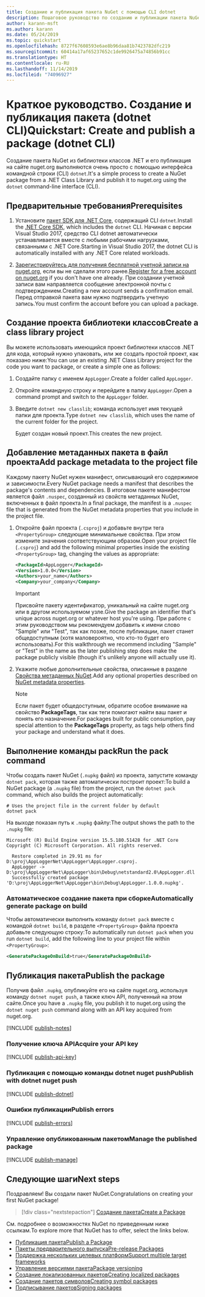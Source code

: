 ```yaml
---
title: Создание и публикация пакета NuGet с помощью CLI dotnet
description: Пошаговое руководство по созданию и публикации пакета NuGet с помощью .NET Core CLI — dotnet.
author: karann-msft
ms.author: karann
ms.date: 05/24/2019
ms.topic: quickstart
ms.openlocfilehash: 8727f67608593e6ae8b96daa81b7423782dfc219
ms.sourcegitcommit: 60414a17af65237652c1de9926475a74856b91cc
ms.translationtype: HT
ms.contentlocale: ru-RU
ms.lasthandoff: 11/14/2019
ms.locfileid: "74096927"
---
```

# <a name="quickstart-create-and-publish-a-package-dotnet-cli"></a><span data-ttu-id="ea07c-103">Краткое руководство. Создание и публикация пакета (dotnet CLI)</span><span class="sxs-lookup"><span data-stu-id="ea07c-103">Quickstart: Create and publish a package (dotnet CLI)</span></span>

<span data-ttu-id="ea07c-104">Создание пакета NuGet из библиотеки классов .NET и его публикация на сайте nuget.org выполняются очень просто с помощью интерфейса командной строки (CLI) `dotnet`.</span><span class="sxs-lookup"><span data-stu-id="ea07c-104">It's a simple process to create a NuGet package from a .NET Class Library and publish it to nuget.org using the `dotnet` command-line interface (CLI).</span></span>

## <a name="prerequisites"></a><span data-ttu-id="ea07c-105">Предварительные требования</span><span class="sxs-lookup"><span data-stu-id="ea07c-105">Prerequisites</span></span>

1. <span data-ttu-id="ea07c-106">Установите [пакет SDK для .NET Core](https://www.microsoft.com/net/download/), содержащий CLI `dotnet`.</span><span class="sxs-lookup"><span data-stu-id="ea07c-106">Install the [.NET Core SDK](https://www.microsoft.com/net/download/), which includes the `dotnet` CLI.</span></span> <span data-ttu-id="ea07c-107">Начиная с версии Visual Studio 2017, средство CLI dotnet автоматически устанавливается вместе с любыми рабочими нагрузками, связанными с .NET Core.</span><span class="sxs-lookup"><span data-stu-id="ea07c-107">Starting in Visual Studio 2017, the dotnet CLI is automatically installed with any .NET Core related workloads.</span></span>

1. <span data-ttu-id="ea07c-108">[Зарегистрируйтесь для получения бесплатной учетной записи на nuget.org](https://www.nuget.org/users/account/LogOn?returnUrl=%2F), если вы не сделали этого ранее.</span><span class="sxs-lookup"><span data-stu-id="ea07c-108">[Register for a free account on nuget.org](https://www.nuget.org/users/account/LogOn?returnUrl=%2F) if you don't have one already.</span></span> <span data-ttu-id="ea07c-109">При создании учетной записи вам направляется сообщение электронной почты с подтверждением.</span><span class="sxs-lookup"><span data-stu-id="ea07c-109">Creating a new account sends a confirmation email.</span></span> <span data-ttu-id="ea07c-110">Перед отправкой пакета вам нужно подтвердить учетную запись.</span><span class="sxs-lookup"><span data-stu-id="ea07c-110">You must confirm the account before you can upload a package.</span></span>

## <a name="create-a-class-library-project"></a><span data-ttu-id="ea07c-111">Создание проекта библиотеки классов</span><span class="sxs-lookup"><span data-stu-id="ea07c-111">Create a class library project</span></span>

<span data-ttu-id="ea07c-112">Вы можете использовать имеющийся проект библиотеки классов .NET для кода, который нужно упаковать, или же создать простой проект, как показано ниже:</span><span class="sxs-lookup"><span data-stu-id="ea07c-112">You can use an existing .NET Class Library project for the code you want to package, or create a simple one as follows:</span></span>

1. <span data-ttu-id="ea07c-113">Создайте папку с именем `AppLogger`.</span><span class="sxs-lookup"><span data-stu-id="ea07c-113">Create a folder called `AppLogger`.</span></span>

1. <span data-ttu-id="ea07c-114">Откройте командную строку и перейдите в папку `AppLogger`.</span><span class="sxs-lookup"><span data-stu-id="ea07c-114">Open a command prompt and switch to the `AppLogger` folder.</span></span>

1. <span data-ttu-id="ea07c-115">Введите `dotnet new classlib`; команда использует имя текущей папки для проекта.</span><span class="sxs-lookup"><span data-stu-id="ea07c-115">Type `dotnet new classlib`, which uses the name of the current folder for the project.</span></span>

   <span data-ttu-id="ea07c-116">Будет создан новый проект.</span><span class="sxs-lookup"><span data-stu-id="ea07c-116">This creates the new project.</span></span>

## <a name="add-package-metadata-to-the-project-file"></a><span data-ttu-id="ea07c-117">Добавление метаданных пакета в файл проекта</span><span class="sxs-lookup"><span data-stu-id="ea07c-117">Add package metadata to the project file</span></span>

<span data-ttu-id="ea07c-118">Каждому пакету NuGet нужен манифест, описывающий его содержимое и зависимости.</span><span class="sxs-lookup"><span data-stu-id="ea07c-118">Every NuGet package needs a manifest that describes the package's contents and dependencies.</span></span> <span data-ttu-id="ea07c-119">В итоговом пакете манифестом является файл `.nuspec`, созданный из свойств метаданных NuGet, включенных в файл проекта.</span><span class="sxs-lookup"><span data-stu-id="ea07c-119">In a final package, the manifest is a `.nuspec` file that is generated from the NuGet metadata properties that you include in the project file.</span></span>

1. <span data-ttu-id="ea07c-120">Откройте файл проекта (`.csproj`) и добавьте внутри тега `<PropertyGroup>` следующие минимальные свойства. При этом измените значения соответствующим образом.</span><span class="sxs-lookup"><span data-stu-id="ea07c-120">Open your project file (`.csproj`) and add the following minimal properties inside the existing `<PropertyGroup>` tag, changing the values as appropriate:</span></span>

    ```xml
    <PackageId>AppLogger</PackageId>
    <Version>1.0.0</Version>
    <Authors>your_name</Authors>
    <Company>your_company</Company>
    ```

    > [!Important]
    > <span data-ttu-id="ea07c-121">Присвойте пакету идентификатор, уникальный на сайте nuget.org или в другом используемом узле.</span><span class="sxs-lookup"><span data-stu-id="ea07c-121">Give the package an identifier that's unique across nuget.org or whatever host you're using.</span></span> <span data-ttu-id="ea07c-122">При работе с этим руководством мы рекомендуем добавить к имени слово "Sample" или "Test", так как позже, после публикации, пакет станет общедоступным (хотя маловероятно, что кто-то будет его использовать).</span><span class="sxs-lookup"><span data-stu-id="ea07c-122">For this walkthrough we recommend including "Sample" or "Test" in the name as the later publishing step does make the package publicly visible (though it's unlikely anyone will actually use it).</span></span>

1. <span data-ttu-id="ea07c-123">Укажите любые дополнительные свойства, описанные в разделе [Свойства метаданных NuGet](/dotnet/core/tools/csproj#nuget-metadata-properties).</span><span class="sxs-lookup"><span data-stu-id="ea07c-123">Add any optional properties described on [NuGet metadata properties](/dotnet/core/tools/csproj#nuget-metadata-properties).</span></span>

    > [!Note]
    > <span data-ttu-id="ea07c-124">Если пакет будет общедоступным, обратите особое внимание на свойство **PackageTags**, так как теги помогают найти ваш пакет и понять его назначение.</span><span class="sxs-lookup"><span data-stu-id="ea07c-124">For packages built for public consumption, pay special attention to the **PackageTags** property, as tags help others find your package and understand what it does.</span></span>

## <a name="run-the-pack-command"></a><span data-ttu-id="ea07c-125">Выполнение команды pack</span><span class="sxs-lookup"><span data-stu-id="ea07c-125">Run the pack command</span></span>

<span data-ttu-id="ea07c-126">Чтобы создать пакет NuGet (`.nupkg` файл) из проекта, запустите команду `dotnet pack`, которая также автоматически построит проект:</span><span class="sxs-lookup"><span data-stu-id="ea07c-126">To build a NuGet package (a `.nupkg` file) from the project, run the `dotnet pack` command, which also builds the project automatically:</span></span>

```cli
# Uses the project file in the current folder by default
dotnet pack
```

<span data-ttu-id="ea07c-127">На выходе показан путь к `.nupkg` файлу:</span><span class="sxs-lookup"><span data-stu-id="ea07c-127">The output shows the path to the `.nupkg` file:</span></span>

```output
Microsoft (R) Build Engine version 15.5.180.51428 for .NET Core
Copyright (C) Microsoft Corporation. All rights reserved.

  Restore completed in 29.91 ms for D:\proj\AppLoggerNet\AppLogger\AppLogger.csproj.
  AppLogger -> D:\proj\AppLoggerNet\AppLogger\bin\Debug\netstandard2.0\AppLogger.dll
  Successfully created package 'D:\proj\AppLoggerNet\AppLogger\bin\Debug\AppLogger.1.0.0.nupkg'.
```

### <a name="automatically-generate-package-on-build"></a><span data-ttu-id="ea07c-128">Автоматическое создание пакета при сборке</span><span class="sxs-lookup"><span data-stu-id="ea07c-128">Automatically generate package on build</span></span>

<span data-ttu-id="ea07c-129">Чтобы автоматически выполнить команду `dotnet pack` вместе с командой `dotnet build`, в разделе `<PropertyGroup>` файла проекта добавьте следующую строку:</span><span class="sxs-lookup"><span data-stu-id="ea07c-129">To automatically run `dotnet pack` when you run `dotnet build`, add the following line to your project file within `<PropertyGroup>`:</span></span>

```xml
<GeneratePackageOnBuild>true</GeneratePackageOnBuild>
```

## <a name="publish-the-package"></a><span data-ttu-id="ea07c-130">Публикация пакета</span><span class="sxs-lookup"><span data-stu-id="ea07c-130">Publish the package</span></span>

<span data-ttu-id="ea07c-131">Получив файл `.nupkg`, опубликуйте его на сайте nuget.org, используя команду `dotnet nuget push`, а также ключ API, полученный на этом сайте.</span><span class="sxs-lookup"><span data-stu-id="ea07c-131">Once you have a `.nupkg` file, you publish it to nuget.org using the `dotnet nuget push` command along with an API key acquired from nuget.org.</span></span>

[!INCLUDE [publish-notes](includes/publish-notes.md)]

### <a name="acquire-your-api-key"></a><span data-ttu-id="ea07c-132">Получение ключа API</span><span class="sxs-lookup"><span data-stu-id="ea07c-132">Acquire your API key</span></span>

[!INCLUDE [publish-api-key](includes/publish-api-key.md)]

### <a name="publish-with-dotnet-nuget-push"></a><span data-ttu-id="ea07c-133">Публикация с помощью команды dotnet nuget push</span><span class="sxs-lookup"><span data-stu-id="ea07c-133">Publish with dotnet nuget push</span></span>

[!INCLUDE [publish-dotnet](includes/publish-dotnet.md)]

### <a name="publish-errors"></a><span data-ttu-id="ea07c-134">Ошибки публикации</span><span class="sxs-lookup"><span data-stu-id="ea07c-134">Publish errors</span></span>

[!INCLUDE [publish-errors](includes/publish-errors.md)]

### <a name="manage-the-published-package"></a><span data-ttu-id="ea07c-135">Управление опубликованным пакетом</span><span class="sxs-lookup"><span data-stu-id="ea07c-135">Manage the published package</span></span>

[!INCLUDE [publish-manage](includes/publish-manage.md)]

## <a name="next-steps"></a><span data-ttu-id="ea07c-136">Следующие шаги</span><span class="sxs-lookup"><span data-stu-id="ea07c-136">Next steps</span></span>

<span data-ttu-id="ea07c-137">Поздравляем! Вы создали пакет NuGet.</span><span class="sxs-lookup"><span data-stu-id="ea07c-137">Congratulations on creating your first NuGet package!</span></span>

> [!div class="nextstepaction"]
> [<span data-ttu-id="ea07c-138">Создание пакета</span><span class="sxs-lookup"><span data-stu-id="ea07c-138">Create a Package</span></span>](../create-packages/creating-a-package-dotnet-cli.md)

<span data-ttu-id="ea07c-139">См. подробнее о возможностях NuGet по приведенным ниже ссылкам.</span><span class="sxs-lookup"><span data-stu-id="ea07c-139">To explore more that NuGet has to offer, select the links below.</span></span>

- [<span data-ttu-id="ea07c-140">Публикация пакета</span><span class="sxs-lookup"><span data-stu-id="ea07c-140">Publish a Package</span></span>](../nuget-org/publish-a-package.md)
- [<span data-ttu-id="ea07c-141">Пакеты предварительного выпуска</span><span class="sxs-lookup"><span data-stu-id="ea07c-141">Pre-release Packages</span></span>](../create-packages/Prerelease-Packages.md)
- [<span data-ttu-id="ea07c-142">Поддержка нескольких целевых платформ</span><span class="sxs-lookup"><span data-stu-id="ea07c-142">Support multiple target frameworks</span></span>](../create-packages/multiple-target-frameworks-project-file.md)
- [<span data-ttu-id="ea07c-143">Управление версиями пакета</span><span class="sxs-lookup"><span data-stu-id="ea07c-143">Package versioning</span></span>](../concepts/package-versioning.md)
- [<span data-ttu-id="ea07c-144">Создание локализованных пакетов</span><span class="sxs-lookup"><span data-stu-id="ea07c-144">Creating localized packages</span></span>](../create-packages/creating-localized-packages.md)
- [<span data-ttu-id="ea07c-145">Создание пакетов символов</span><span class="sxs-lookup"><span data-stu-id="ea07c-145">Creating symbol packages</span></span>](../create-packages/symbol-packages-snupkg.md)
- [<span data-ttu-id="ea07c-146">Подписывание пакетов</span><span class="sxs-lookup"><span data-stu-id="ea07c-146">Signing packages</span></span>](../create-packages/Sign-a-package.md)
